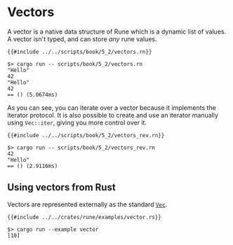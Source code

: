 # Vectors

A vector is a native data structure of Rune which is a dynamic list of values. A
vector isn't typed, and can store *any* rune values.

```rust,noplaypen
{{#include ../../scripts/book/5_2/vectors.rn}}
```

```text
$> cargo run -- scripts/book/5_2/vectors.rn
"Hello"
42
"Hello"
42
== () (5.0674ms)
```

As you can see, you can iterate over a vector because it implements the iterator
protocol. It is also possible to create and use an iterator manually using
`Vec::iter`, giving you more control over it.

```rust,noplaypen
{{#include ../../scripts/book/5_2/vectors_rev.rn}}
```

```text
$> cargo run -- scripts/book/5_2/vectors_rev.rn
42
"Hello"
== () (2.9116ms)
```

## Using vectors from Rust

Vectors are represented externally as the standard [`Vec`].

```rust,noplaypen
{{#include ../../crates/rune/examples/vector.rs}}
```

```text
$> cargo run --example vector
[10]
```

[`Vec`]: https://doc.rust-lang.org/std/vec/struct.Vec.html